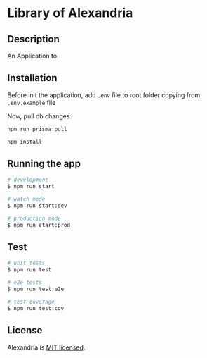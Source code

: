 # Library of Alexandria

## Description

An Application to

## Installation

Before init the application, add `.env` file to root folder copying from `.env.example` file

Now, pull db changes:

```bash
npm run prisma:pull
```

```bash
npm install
```

## Running the app

```bash
# development
$ npm run start

# watch mode
$ npm run start:dev

# production mode
$ npm run start:prod
```

## Test

```bash
# unit tests
$ npm run test

# e2e tests
$ npm run test:e2e

# test coverage
$ npm run test:cov
```

## License

Alexandria is [MIT licensed](LICENSE).

